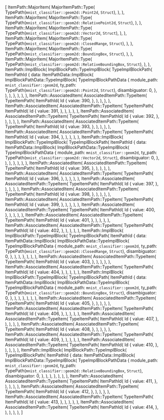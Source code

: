 [
    ItemPath::MajorItem(
        MajorItemPath::Type(
            TypePath(`mnist_classifier::geom2d::Point2d`, `Struct`),
        ),
    ),
    ItemPath::MajorItem(
        MajorItemPath::Type(
            TypePath(`mnist_classifier::geom2d::RelativePoint2d`, `Struct`),
        ),
    ),
    ItemPath::MajorItem(
        MajorItemPath::Type(
            TypePath(`mnist_classifier::geom2d::Vector2d`, `Struct`),
        ),
    ),
    ItemPath::MajorItem(
        MajorItemPath::Type(
            TypePath(`mnist_classifier::geom2d::ClosedRange`, `Struct`),
        ),
    ),
    ItemPath::MajorItem(
        MajorItemPath::Type(
            TypePath(`mnist_classifier::geom2d::BoundingBox`, `Struct`),
        ),
    ),
    ItemPath::MajorItem(
        MajorItemPath::Type(
            TypePath(`mnist_classifier::geom2d::RelativeBoundingBox`, `Struct`),
        ),
    ),
    ItemPath::ImplBlock(
        ImplBlockPath::TypeImplBlock(
            TypeImplBlockPath(
                ItemPathId {
                    data: ItemPathData::ImplBlock(
                        ImplBlockPathData::TypeImplBlock(
                            TypeImplBlockPathData {
                                module_path: `mnist_classifier::geom2d`,
                                ty_path: TypePath(`mnist_classifier::geom2d::Point2d`, `Struct`),
                                disambiguator: 0,
                            },
                        ),
                    ),
                },
            ),
        ),
    ),
    ItemPath::AssociatedItem(
        AssociatedItemPath::TypeItem(
            TypeItemPath(
                ItemPathId(
                    Id {
                        value: 390,
                    },
                ),
            ),
        ),
    ),
    ItemPath::AssociatedItem(
        AssociatedItemPath::TypeItem(
            TypeItemPath(
                ItemPathId(
                    Id {
                        value: 391,
                    },
                ),
            ),
        ),
    ),
    ItemPath::AssociatedItem(
        AssociatedItemPath::TypeItem(
            TypeItemPath(
                ItemPathId(
                    Id {
                        value: 392,
                    },
                ),
            ),
        ),
    ),
    ItemPath::AssociatedItem(
        AssociatedItemPath::TypeItem(
            TypeItemPath(
                ItemPathId(
                    Id {
                        value: 393,
                    },
                ),
            ),
        ),
    ),
    ItemPath::AssociatedItem(
        AssociatedItemPath::TypeItem(
            TypeItemPath(
                ItemPathId(
                    Id {
                        value: 394,
                    },
                ),
            ),
        ),
    ),
    ItemPath::ImplBlock(
        ImplBlockPath::TypeImplBlock(
            TypeImplBlockPath(
                ItemPathId {
                    data: ItemPathData::ImplBlock(
                        ImplBlockPathData::TypeImplBlock(
                            TypeImplBlockPathData {
                                module_path: `mnist_classifier::geom2d`,
                                ty_path: TypePath(`mnist_classifier::geom2d::Vector2d`, `Struct`),
                                disambiguator: 0,
                            },
                        ),
                    ),
                },
            ),
        ),
    ),
    ItemPath::AssociatedItem(
        AssociatedItemPath::TypeItem(
            TypeItemPath(
                ItemPathId(
                    Id {
                        value: 395,
                    },
                ),
            ),
        ),
    ),
    ItemPath::AssociatedItem(
        AssociatedItemPath::TypeItem(
            TypeItemPath(
                ItemPathId(
                    Id {
                        value: 396,
                    },
                ),
            ),
        ),
    ),
    ItemPath::AssociatedItem(
        AssociatedItemPath::TypeItem(
            TypeItemPath(
                ItemPathId(
                    Id {
                        value: 397,
                    },
                ),
            ),
        ),
    ),
    ItemPath::AssociatedItem(
        AssociatedItemPath::TypeItem(
            TypeItemPath(
                ItemPathId(
                    Id {
                        value: 398,
                    },
                ),
            ),
        ),
    ),
    ItemPath::AssociatedItem(
        AssociatedItemPath::TypeItem(
            TypeItemPath(
                ItemPathId(
                    Id {
                        value: 399,
                    },
                ),
            ),
        ),
    ),
    ItemPath::AssociatedItem(
        AssociatedItemPath::TypeItem(
            TypeItemPath(
                ItemPathId(
                    Id {
                        value: 400,
                    },
                ),
            ),
        ),
    ),
    ItemPath::AssociatedItem(
        AssociatedItemPath::TypeItem(
            TypeItemPath(
                ItemPathId(
                    Id {
                        value: 401,
                    },
                ),
            ),
        ),
    ),
    ItemPath::AssociatedItem(
        AssociatedItemPath::TypeItem(
            TypeItemPath(
                ItemPathId(
                    Id {
                        value: 402,
                    },
                ),
            ),
        ),
    ),
    ItemPath::ImplBlock(
        ImplBlockPath::TypeImplBlock(
            TypeImplBlockPath(
                ItemPathId {
                    data: ItemPathData::ImplBlock(
                        ImplBlockPathData::TypeImplBlock(
                            TypeImplBlockPathData {
                                module_path: `mnist_classifier::geom2d`,
                                ty_path: TypePath(`mnist_classifier::geom2d::ClosedRange`, `Struct`),
                                disambiguator: 0,
                            },
                        ),
                    ),
                },
            ),
        ),
    ),
    ItemPath::AssociatedItem(
        AssociatedItemPath::TypeItem(
            TypeItemPath(
                ItemPathId(
                    Id {
                        value: 403,
                    },
                ),
            ),
        ),
    ),
    ItemPath::AssociatedItem(
        AssociatedItemPath::TypeItem(
            TypeItemPath(
                ItemPathId(
                    Id {
                        value: 404,
                    },
                ),
            ),
        ),
    ),
    ItemPath::ImplBlock(
        ImplBlockPath::TypeImplBlock(
            TypeImplBlockPath(
                ItemPathId {
                    data: ItemPathData::ImplBlock(
                        ImplBlockPathData::TypeImplBlock(
                            TypeImplBlockPathData {
                                module_path: `mnist_classifier::geom2d`,
                                ty_path: TypePath(`mnist_classifier::geom2d::BoundingBox`, `Struct`),
                                disambiguator: 0,
                            },
                        ),
                    ),
                },
            ),
        ),
    ),
    ItemPath::AssociatedItem(
        AssociatedItemPath::TypeItem(
            TypeItemPath(
                ItemPathId(
                    Id {
                        value: 405,
                    },
                ),
            ),
        ),
    ),
    ItemPath::AssociatedItem(
        AssociatedItemPath::TypeItem(
            TypeItemPath(
                ItemPathId(
                    Id {
                        value: 406,
                    },
                ),
            ),
        ),
    ),
    ItemPath::AssociatedItem(
        AssociatedItemPath::TypeItem(
            TypeItemPath(
                ItemPathId(
                    Id {
                        value: 407,
                    },
                ),
            ),
        ),
    ),
    ItemPath::AssociatedItem(
        AssociatedItemPath::TypeItem(
            TypeItemPath(
                ItemPathId(
                    Id {
                        value: 408,
                    },
                ),
            ),
        ),
    ),
    ItemPath::AssociatedItem(
        AssociatedItemPath::TypeItem(
            TypeItemPath(
                ItemPathId(
                    Id {
                        value: 409,
                    },
                ),
            ),
        ),
    ),
    ItemPath::AssociatedItem(
        AssociatedItemPath::TypeItem(
            TypeItemPath(
                ItemPathId(
                    Id {
                        value: 410,
                    },
                ),
            ),
        ),
    ),
    ItemPath::ImplBlock(
        ImplBlockPath::TypeImplBlock(
            TypeImplBlockPath(
                ItemPathId {
                    data: ItemPathData::ImplBlock(
                        ImplBlockPathData::TypeImplBlock(
                            TypeImplBlockPathData {
                                module_path: `mnist_classifier::geom2d`,
                                ty_path: TypePath(`mnist_classifier::geom2d::RelativeBoundingBox`, `Struct`),
                                disambiguator: 0,
                            },
                        ),
                    ),
                },
            ),
        ),
    ),
    ItemPath::AssociatedItem(
        AssociatedItemPath::TypeItem(
            TypeItemPath(
                ItemPathId(
                    Id {
                        value: 411,
                    },
                ),
            ),
        ),
    ),
    ItemPath::AssociatedItem(
        AssociatedItemPath::TypeItem(
            TypeItemPath(
                ItemPathId(
                    Id {
                        value: 412,
                    },
                ),
            ),
        ),
    ),
    ItemPath::AssociatedItem(
        AssociatedItemPath::TypeItem(
            TypeItemPath(
                ItemPathId(
                    Id {
                        value: 413,
                    },
                ),
            ),
        ),
    ),
    ItemPath::AssociatedItem(
        AssociatedItemPath::TypeItem(
            TypeItemPath(
                ItemPathId(
                    Id {
                        value: 414,
                    },
                ),
            ),
        ),
    ),
]